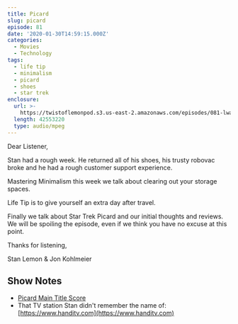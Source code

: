 ```yaml
---
title: Picard
slug: picard
episode: 81
date: '2020-01-30T14:59:15.000Z'
categories:
  - Movies
  - Technology
tags:
  - life tip
  - minimalism
  - picard
  - shoes
  - star trek
enclosure:
  url: >-
    https://twistoflemonpod.s3.us-east-2.amazonaws.com/episodes/081-lwatol-20200130.mp3
  length: 42553220
  type: audio/mpeg
---
```


Dear Listener,

Stan had a rough week. He returned all of his shoes, his trusty robovac broke and he had a rough customer support experience.

Mastering Minimalism this week we talk about clearing out your storage spaces.

Life Tip is to give yourself an extra day after travel.

Finally we talk about Star Trek Picard and our initial thoughts and reviews. We will be spoiling the episode, even if we think you have no excuse at this point.

Thanks for listening,

Stan Lemon & Jon Kohlmeier

## Show Notes

- [Picard Main Title Score](https://www.startrek.com/videos/scoring-star-trek-picards-main-title)
- That TV station Stan didn't remember the name of: [https://www.handitv.com](https://www.handitv.com)
